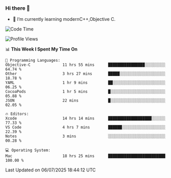 ### Hi there 👋
- 🌱 I’m currently learning modernC++,Objective C.
<!--
**Asukaki7/Asukaki7** is a ✨ _special_ ✨ repository because its `README.md` (this file) appears on your GitHub profile.

Here are some ideas to get you started:

- 🔭 I’m currently working on ...
- 🌱 I’m currently learning ...
- 👯 I’m looking to collaborate on ...
- 🤔 I’m looking for help with ...
- 💬 Ask me about ...
- 📫 How to reach me: ...
- 😄 Pronouns: ...
- ⚡ Fun fact: ...
-->
<!--START_SECTION:waka-->
![Code Time](http://img.shields.io/badge/Code%20Time-576%20hrs%2038%20mins-blue)

![Profile Views](http://img.shields.io/badge/Profile%20Views-1-blue)

📊 **This Week I Spent My Time On** 

```text
💬 Programming Languages: 
Objective-C              11 hrs 55 mins      ████████████████░░░░░░░░░   64.74 % 
Other                    3 hrs 27 mins       █████░░░░░░░░░░░░░░░░░░░░   18.78 % 
YAML                     1 hr 9 mins         ██░░░░░░░░░░░░░░░░░░░░░░░   06.25 % 
CocoaPods                1 hr 5 mins         █░░░░░░░░░░░░░░░░░░░░░░░░   05.88 % 
JSON                     22 mins             █░░░░░░░░░░░░░░░░░░░░░░░░   02.05 % 

🔥 Editors: 
Xcode                    14 hrs 14 mins      ███████████████████░░░░░░   77.33 % 
VS Code                  4 hrs 7 mins        ██████░░░░░░░░░░░░░░░░░░░   22.39 % 
Notes                    3 mins              ░░░░░░░░░░░░░░░░░░░░░░░░░   00.28 % 

💻 Operating System: 
Mac                      18 hrs 25 mins      █████████████████████████   100.00 % 
```


 Last Updated on 06/07/2025 18:44:12 UTC
<!--END_SECTION:waka-->
